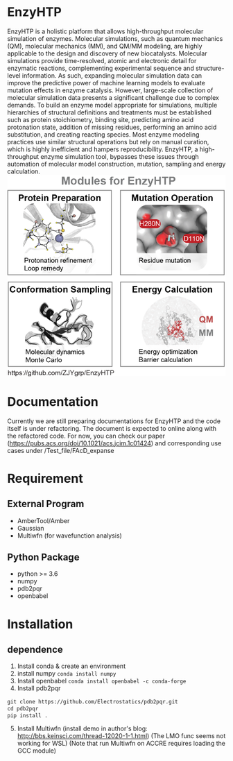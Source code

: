 # EnzyHTP
  EnzyHTP is a holistic platform that allows high-throughput molecular simulation of enzymes. Molecular simulations, such as quantum mechanics (QM), molecular mechanics (MM), and QM/MM modeling, are highly applicable to the design and discovery of new biocatalysts. Molecular simulations provide time-resolved, atomic and electronic detail for enzymatic reactions, complementing experimental sequence and structure-level information. As such, expanding molecular simulation data can improve the predictive power of machine learning models to evaluate mutation effects in enzyme catalysis. However, large-scale collection of molecular simulation data presents a significant challenge due to complex demands. To build an enzyme model appropriate for simulations, multiple hierarchies of structural definitions and treatments must be established such as protein stoichiometry, binding site, predicting amino acid protonation state, addition of missing residues, performing an amino acid substitution, and creating reacting species. Most enzyme modeling practices use similar structural operations but rely on manual curation, which is highly inefficient and hampers reproducibility. EnzyHTP, a high-throughput enzyme simulation tool, bypasses these issues through automation of molecular model construction, mutation, sampling and energy calculation.
![](Four_modules_whitebg.png)

# Documentation
Currently we are still preparing documentations for EnzyHTP and the code itself is under refactoring. The document is expected to online along with the refactored code. 
For now, you can check our paper (https://pubs.acs.org/doi/10.1021/acs.jcim.1c01424) and corresponding use cases under /Test_file/FAcD_expanse

# Requirement
## External Program
- AmberTool/Amber
- Gaussian
- Multiwfn (for wavefunction analysis)
## Python Package
- python >= 3.6
- numpy
- pdb2pqr
- openbabel

# Installation 
## dependence
1. Install conda & create an environment
2. install numpy `conda install numpy`
3. Install openbabel `conda install openbabel -c conda-forge`
4. Install pdb2pqr 
```
git clone https://github.com/Electrostatics/pdb2pqr.git
cd pdb2pqr
pip install .
```
5. Install Multiwfn (install demo in author's blog: http://bbs.keinsci.com/thread-12020-1-1.html) (The LMO func seems not working for WSL) (Note that run Multiwfn on ACCRE requires loading the GCC module) 
